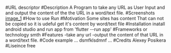 #URL descriptor
#Description
A Program to take any URL as User Input and and output the content of the the URL in a word/text file.
#Screenshots
[image_1](url)
#How to use
Run 
#Motivation
Some sites has content That can not be copied so it is udeful get it's content by word/text file
#Installation
inatall android studio and run app from 'flutter --run app'
#Frameworks or technology
smth
#Features
-take any url 
-output the content of that URL in a word/text file.
#Code example
...
dsmfklsdmnf
...
#Credits
Alexey Posikera
#Liseince
free

